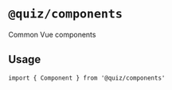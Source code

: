 # `@quiz/components`

Common Vue components

## Usage

```
import { Component } from '@quiz/components'
```
